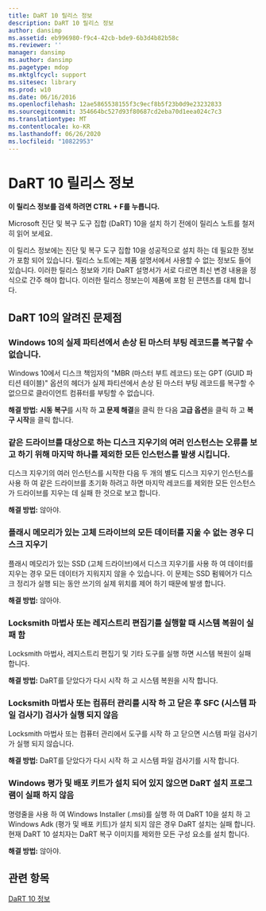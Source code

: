 ```yaml
---
title: DaRT 10 릴리스 정보
description: DaRT 10 릴리스 정보
author: dansimp
ms.assetid: eb996980-f9c4-42cb-bde9-6b3d4b82b58c
ms.reviewer: ''
manager: dansimp
ms.author: dansimp
ms.pagetype: mdop
ms.mktglfcycl: support
ms.sitesec: library
ms.prod: w10
ms.date: 06/16/2016
ms.openlocfilehash: 12ae5865538155f3c9ecf8b5f23b0d9e23232833
ms.sourcegitcommit: 354664bc527d93f80687cd2eba70d1eea024c7c3
ms.translationtype: MT
ms.contentlocale: ko-KR
ms.lasthandoff: 06/26/2020
ms.locfileid: "10822953"
---
```

# DaRT 10 릴리스 정보


**이 릴리스 정보를 검색 하려면 CTRL + F를 누릅니다.**

Microsoft 진단 및 복구 도구 집합 (DaRT) 10을 설치 하기 전에이 릴리스 노트를 철저히 읽어 보세요.

이 릴리스 정보에는 진단 및 복구 도구 집합 10을 성공적으로 설치 하는 데 필요한 정보가 포함 되어 있습니다. 릴리스 노트에는 제품 설명서에서 사용할 수 없는 정보도 들어 있습니다. 이러한 릴리스 정보와 기타 DaRT 설명서가 서로 다르면 최신 변경 내용을 정식으로 간주 해야 합니다. 이러한 릴리스 정보는이 제품에 포함 된 콘텐츠를 대체 합니다.

## DaRT 10의 알려진 문제점


### Windows 10의 실제 파티션에서 손상 된 마스터 부팅 레코드를 복구할 수 없습니다.

Windows 10에서 디스크 책임자의 "MBR (마스터 부트 레코드) 또는 GPT (GUID 파티션 테이블)" 옵션의 헤더가 실제 파티션에서 손상 된 마스터 부팅 레코드를 복구할 수 없으므로 클라이언트 컴퓨터를 부팅할 수 없습니다.

**해결 방법:** **시동 복구**를 시작 하 **고 문제 해결**을 클릭 한 다음 **고급 옵션**을 클릭 하 고 **복구 시작**을 클릭 합니다.

### 같은 드라이브를 대상으로 하는 디스크 지우기의 여러 인스턴스는 오류를 보고 하기 위해 마지막 하나를 제외한 모든 인스턴스를 발생 시킵니다.

디스크 지우기의 여러 인스턴스를 시작한 다음 두 개의 별도 디스크 지우기 인스턴스를 사용 하 여 같은 드라이브를 초기화 하려고 하면 마지막 레코드를 제외한 모든 인스턴스가 드라이브를 지우는 데 실패 한 것으로 보고 합니다.

**해결 방법:** 않아야.

### 플래시 메모리가 있는 고체 드라이브의 모든 데이터를 지울 수 없는 경우 디스크 지우기

플래시 메모리가 있는 SSD (고체 드라이브)에서 디스크 지우기를 사용 하 여 데이터를 지우는 경우 모든 데이터가 지워지지 않을 수 있습니다. 이 문제는 SSD 펌웨어가 디스크 정리가 실행 되는 동안 쓰기의 실제 위치를 제어 하기 때문에 발생 합니다.

**해결 방법:** 않아야.

### Locksmith 마법사 또는 레지스트리 편집기를 실행할 때 시스템 복원이 실패 함

Locksmith 마법사, 레지스트리 편집기 및 기타 도구를 실행 하면 시스템 복원이 실패 합니다.

**해결 방법:** DaRT를 닫았다가 다시 시작 하 고 시스템 복원을 시작 합니다.

### Locksmith 마법사 또는 컴퓨터 관리를 시작 하 고 닫은 후 SFC (시스템 파일 검사기) 검사가 실행 되지 않음

Locksmith 마법사 또는 컴퓨터 관리에서 도구를 시작 하 고 닫으면 시스템 파일 검사기가 실행 되지 않습니다.

**해결 방법:** DaRT를 닫았다가 다시 시작 하 고 시스템 파일 검사기를 시작 합니다.

### <a href="" id="-------------dart-installer-does-not-fail-when-the-windows-assessment-and-deployment-kit-is-not-installed"></a> Windows 평가 및 배포 키트가 설치 되어 있지 않으면 DaRT 설치 프로그램이 실패 하지 않음

명령줄을 사용 하 여 Windows Installer (.msi)를 실행 하 여 DaRT 10을 설치 하 고 Windows Adk (평가 및 배포 키트)가 설치 되지 않은 경우 DaRT 설치는 실패 합니다. 현재 DaRT 10 설치자는 DaRT 복구 이미지를 제외한 모든 구성 요소를 설치 합니다.

**해결 방법:** 않아야.

## 관련 항목


[DaRT 10 정보](about-dart-10.md)

 

 





